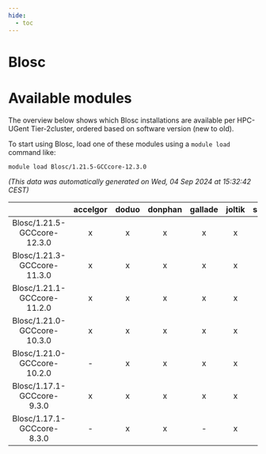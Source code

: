 ```yaml
---
hide:
  - toc
---
```


Blosc
=====

# Available modules


The overview below shows which Blosc installations are available per HPC-UGent Tier-2cluster, ordered based on software version (new to old).

To start using Blosc, load one of these modules using a `module load` command like:

```shell
module load Blosc/1.21.5-GCCcore-12.3.0
```

*(This data was automatically generated on Wed, 04 Sep 2024 at 15:32:42 CEST)*  

| |accelgor|doduo|donphan|gallade|joltik|shinx|skitty|
| :---: | :---: | :---: | :---: | :---: | :---: | :---: | :---: |
|Blosc/1.21.5-GCCcore-12.3.0|x|x|x|x|x|x|x|
|Blosc/1.21.3-GCCcore-11.3.0|x|x|x|x|x|-|x|
|Blosc/1.21.1-GCCcore-11.2.0|x|x|x|x|x|-|x|
|Blosc/1.21.0-GCCcore-10.3.0|x|x|x|x|x|-|x|
|Blosc/1.21.0-GCCcore-10.2.0|-|x|x|x|x|-|x|
|Blosc/1.17.1-GCCcore-9.3.0|x|x|x|x|x|-|x|
|Blosc/1.17.1-GCCcore-8.3.0|-|x|x|-|x|-|x|
